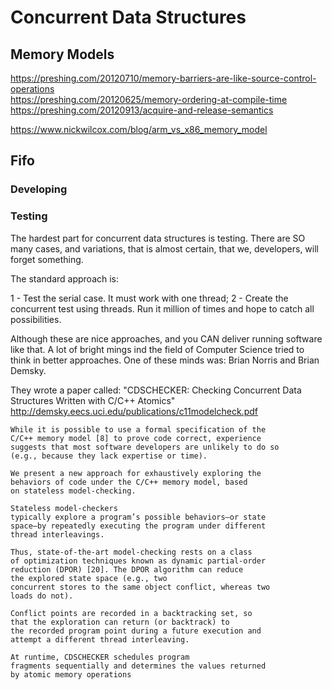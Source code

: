 # Concurrent Data Structures

## Memory Models

https://preshing.com/20120710/memory-barriers-are-like-source-control-operations  
https://preshing.com/20120625/memory-ordering-at-compile-time  
https://preshing.com/20120913/acquire-and-release-semantics  

https://www.nickwilcox.com/blog/arm_vs_x86_memory_model  

## Fifo

### Developing

### Testing

The hardest part for concurrent data structures is testing. There are SO many cases, and variations, that is almost certain, that we, developers, will forget something.

The standard approach is:

1 - Test the serial case. It must work with one thread;
2 - Create the concurrent test using threads. Run it million of times and hope to catch all possibilities.

Although these are nice approaches, and you CAN deliver running software like that. A lot of bright mings ind the field of Computer Science tried to think in better approaches. One of these minds was: Brian Norris and Brian Demsky.

They wrote a paper called: "CDSCHECKER: Checking Concurrent Data Structures Written with C/C++ Atomics"  
http://demsky.eecs.uci.edu/publications/c11modelcheck.pdf  

```
While it is possible to use a formal specification of the
C/C++ memory model [8] to prove code correct, experience
suggests that most software developers are unlikely to do so
(e.g., because they lack expertise or time).

We present a new approach for exhaustively exploring the
behaviors of code under the C/C++ memory model, based
on stateless model-checking.

Stateless model-checkers
typically explore a program’s possible behaviors—or state
space—by repeatedly executing the program under different
thread interleavings.

Thus, state-of-the-art model-checking rests on a class
of optimization techniques known as dynamic partial-order
reduction (DPOR) [20]. The DPOR algorithm can reduce
the explored state space (e.g., two
concurrent stores to the same object conflict, whereas two
loads do not).

Conflict points are recorded in a backtracking set, so
that the exploration can return (or backtrack) to
the recorded program point during a future execution and
attempt a different thread interleaving.

At runtime, CDSCHECKER schedules program
fragments sequentially and determines the values returned
by atomic memory operations
```

